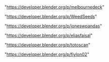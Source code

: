 "https://developer.blender.org/p/melbournedeck"

"https://developer.blender.org/p/WeedSeeds"

"https://developer.blender.org/p/joneswpandas"

"https://developer.blender.org/p/eliasfaisal"

"https://developer.blender.org/p/totoscan"

"https://developer.blender.org/p/fiylon02"

 
